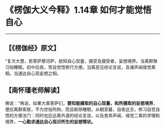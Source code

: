 # 《楞伽大义今释》1.14章 如何才能觉悟自心

------

## 【《楞伽经》原文】

“复次大慧，若菩萨摩诃萨，欲知自心现量，摄受及摄受者，妄想境界。当离群聚习俗睡眠。初中后夜，常自觉悟修行方便。当离恶见经论言说，及诸声闻缘觉乘相。当通达自心现妄想之相。

## 【南怀瑾老师解读】

佛说：“再说，如果大乘菩萨们，**要知能摄取的自心现量，和所摄取的妄想境界**，便应离群索居，不为世俗所拘，而且断除睡眠，从朝至暮，自夜达旦，修习自觉自悟的方便法门：同时也应远离外道的经论言说，以及舍弃声闻、缘觉二乘的学理和境界，**一心勤求通达自心现识所生的妄想情状。**